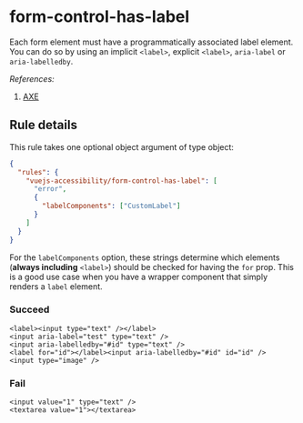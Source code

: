 # form-control-has-label

Each form element must have a programmatically associated label element. You can do so by using an implicit `<label>`, explicit `<label>`, `aria-label` or `aria-labelledby`.

_References:_

1. [AXE](https://dequeuniversity.com/rules/axe/2.1/label)

## Rule details

This rule takes one optional object argument of type object:

```json
{
  "rules": {
    "vuejs-accessibility/form-control-has-label": [
      "error",
      {
        "labelComponents": ["CustomLabel"]
      }
    ]
  }
}
```

For the `labelComponents` option, these strings determine which elements (**always including** `<label>`) should be checked for having the `for` prop. This is a good use case when you have a wrapper component that simply renders a `label` element.

### Succeed

```
<label><input type="text" /></label>
<input aria-label="test" type="text" />
<input aria-labelledby="#id" type="text" />
<label for="id"></label><input aria-labelledby="#id" id="id" />
<input type="image" />
```

### Fail

```
<input value="1" type="text" />
<textarea value="1"></textarea>
```
